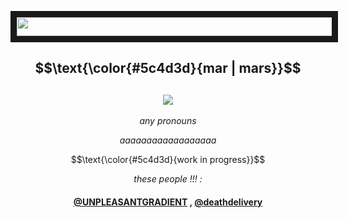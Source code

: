  </p>
 <p align="center">
<img src="https://64.media.tumblr.com/8dd6cc26f2d9c13c32e145ef6f04d33c/b36456aa19536e8f-35/s1280x1920/6a6eb3d530cada9589ac64dbcdb85480096df83b.gifv" width="540" height="30" border="10"/>
</p>

<h2 align="center" >
 $$\text{\color{#5c4d3d}{mar | mars}}$$
</h2>
<h2 align="center" >
<img src="https://i.postimg.cc/HLZn51vX/image.png"/>
</h2>


<p align="center" >
  <em>any pronouns</em>
 </p>
 <p align="center">
   <em>aaaaaaaaaaaaaaaaaa</em>
 
 <p align="center">
 $$\text{\color{#5c4d3d}{work in progress}}$$
 </p>



 <p align="center">
 <em>these people !!! : </em>
 </p>
<div align="center">

#### [@UNPLEASANTGRADIENT](https://github.com/UNPLEASANTGRADlENT) , [@deathdelivery](https://github.com/deathdelivery)<p/>
